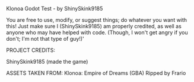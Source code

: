 Klonoa Godot Test - by ShinySkink9185

You are free to use, modify, or suggest things; do whatever you want with this! Just make sure I (ShinySkink9185) am properly credited, as well as anyone who may have helped with code. (Though, I won't get angry if you don't; I'm not that type of guy!)'

PROJECT CREDITS:

ShinySkink9185 (made the game)

ASSETS TAKEN FROM:
Klonoa: Empire of Dreams (GBA)
Ripped by Frario
